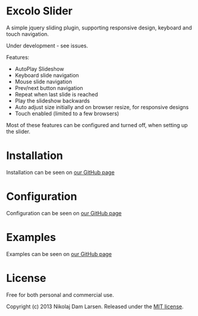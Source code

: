 Excolo Slider
============
A simple jquery sliding plugin, supporting responsive design, keyboard and touch navigation. 

Under development - see issues. 


Features:
- AutoPlay Slideshow
- Keyboard slide navigation
- Mouse slide navigation
- Prev/next button navigation
- Repeat when last slide is reached
- Play the slideshow backwards
- Auto adjust size initially and on browser resize, for responsive designs
- Touch enabled (limited to a few browsers)

Most of these features can be configured and turned off, when setting up the slider. 


Installation
============
Installation can be seen on [our GitHub page](http://excolo.github.io/Excolo-Slider/)


Configuration
============
Configuration can be seen on [our GitHub page](http://excolo.github.io/Excolo-Slider/)


Examples
============
Examples can be seen on [our GitHub page](http://excolo.github.io/Excolo-Slider/)


License
============
Free for both personal and commercial use.

Copyright (c) 2013 Nikolaj Dam Larsen. Released under the [MIT license](https://github.com/Excolo/Excolo-Slider/blob/master/MIT-LICENSE).
